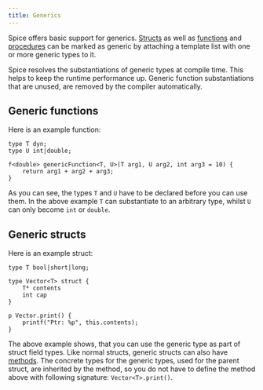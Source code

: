 ```yaml
---
title: Generics
---
```


Spice offers basic support for generics. [Structs](./structs) as well as [functions](./functions) and [procedures](./procedures)
can be marked as generic by attaching a template list with one or more generic types to it.

Spice resolves the substantiations of generic types at compile time. This helps to keep the runtime performance up.
Generic function substantiations that are unused, are removed by the compiler automatically.

## Generic functions
Here is an example function:

```spice
type T dyn;
type U int|double;

f<double> genericFunction<T, U>(T arg1, U arg2, int arg3 = 10) {
    return arg1 + arg2 + arg3;
}
```

As you can see, the types `T` and `U` have to be declared before you can use them. In the above example `T` can substantiate to an
arbitrary type, whilst `U` can only become `int` or `double`.

## Generic structs
Here is an example struct:

```spice
type T bool|short|long;

type Vector<T> struct {
    T* contents
    int cap
}

p Vector.print() {
    printf("Ptr: %p", this.contents);
}
```

The above example shows, that you can use the generic type as part of struct field types. Like normal structs, generic structs can
also have [methods](./methods). The concrete types for the generic types, used for the parent struct, are inherited by the method,
so you do not have to define the method above with following signature: `Vector<T>.print()`.